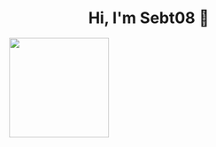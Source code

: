 <h1 align="center">Hi, I'm Sebt08 👋</h1>


<img height="180em" src="https://github-readme-stats.vercel.app/api?username=Sebt08&show_icons=true&hide_border=true&&count_private=true&include_all_commits=true" />

